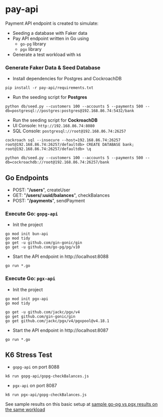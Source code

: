# pay-api
Payment API endpoint is created to simulate:
* Seeding a database with Faker data
* Pay API endpoint written in Go using
  * `go-pg` library
  * `pgx` library
* Generate a test workload with `k6`

### Generate Faker Data & Seed Database

* Install dependencies for Postgres and CockroachDB

```shell
pip install -r pay-api/requirements.txt
```

* Run the seeding script for **Postgres**

```
python db/seed.py --customers 100 --accounts 5 --payments 500 --db=postgresql://postgres:postgres@192.168.86.74:5432/bank
```
* Run the seeding script for **CockroachDB**
 * UI Console: `http://192.168.86.74:8080`
 * SQL Console: `postgresql://root@192.168.86.74:26257`

```
cockroach sql --insecure --host=192.168.86.74:26257
root@192.168.86.74:26257/defaultdb> CREATE DATABASE bank;
root@192.168.86.74:26257/defaultdb> \q

python db/seed.py --customers 100 --accounts 5 --payments 500 --db=cockroachdb://root@192.168.86.74:26257/bank
```

## Go Endpoints

*	POST: "**/users**", createUser
*	GET: "**/users/:uuid/balances**", checkBalances
*	POST: "**/payments**", sendPayment

### Execute Go: `gopg-api`

* Init the project

```shell
go mod init bun-api
go mod tidy
go get -u github.com/gin-gonic/gin
go get -u github.com/go-pg/pg/v10
```

* Start the API endpoint in http://localhost:8088

```
go run *.go
```

### Execute Go: `pgx-api`

* Init the project

```shell
go mod init pgx-api
go mod tidy

go get -u github.com/jackc/pgx/v4
go get github.com/gin-gonic/gin
go get github.com/jackc/pgx/v4/pgxpool@v4.18.1
```

* Start the API endpoint in http://localhost:8087

```
go run *.go
```

## K6 Stress Test

* `gopg-api` on port 8088

```
k6 run gopg-api/gopg-checkBalances.js
```

* `pgx-api` on port 8087

```
k6 run pgx-api/gopg-checkBalances.js
```

See sample results on this basic setup at [sample go-pg vs pgx results on the same workload](sample.log)
